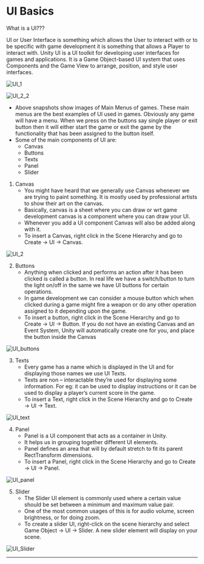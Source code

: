 # UI Basics

What is a UI???
    
UI or User Interface is something which allows the User to interact with or to be specific with game development it is something that allows a Player to interact with. Unity UI is a UI toolkit for developing user interfaces for games and applications. It is a Game Object-based UI system that uses Components and the Game View to arrange, position, and style user interfaces.

    
![UI_1](https://user-images.githubusercontent.com/44625252/152817533-adecc32e-c6b2-4aa8-8435-c7ed3eae803f.png)
    
![UI_2_2](https://user-images.githubusercontent.com/44625252/152817591-8e1e386a-5fcb-46e9-8073-87aeb61644b7.png)
    
- Above snapshots show images of Main Menus of games. These main menus are the best examples of UI used in games. Obviously any game will have a menu. When we press on the buttons say single player or exit button then it will either start the game or exit the game by the functionality that has been assigned to the button itself.
- Some of the main components of UI are:
    - Canvas
    - Buttons
    - Texts
    - Panel
    - Slider

1. Canvas
    - You might have heard that we generally use Canvas whenever we are trying to paint something. It is mostly used by professional artists to show their art on the canvas.
    - Basically, canvas is a sheet where you can draw or wrt game development canvas is a component where you can draw your UI.
    - Whenever you add a UI component Canvas will also be added along with it.
    - To insert a Canvas, right click in the Scene Hierarchy and go to Create → UI → Canvas.

![UI_2](https://user-images.githubusercontent.com/44625252/152817805-3aec02e3-d6d6-41da-8384-435943c09955.png)

2. Buttons
    - Anything when clicked and performs an action after it has been clicked is called a button. In real life we have a switch/button to turn the light on/off in the same we have UI buttons for certain operations.
    - In game development we can consider a mouse button which when clicked during a game might fire a weapon or do any other operation assigned to it depending upon the game.
    - To insert a button, right click in the Scene Hierarchy and go to Create → UI → Button. If you do not have an existing Canvas and an Event System, Unity will automatically create one for you, and place the button inside the Canvas

![UI_buttons](https://user-images.githubusercontent.com/44625252/152818026-60137f58-37f7-4b21-b1f0-5c8bc268eded.png)

3. Texts
    - Every game has a name which is displayed in the UI and for displaying those names we use UI Texts.
    - Texts are non – interactable they’re used for displaying some information. For eg: it can be used to display instructions or it can be used to display a player’s current score in the game.
    - To insert a Text, right click in the Scene Hierarchy and go to Create → UI → Text.

![UI_text](https://user-images.githubusercontent.com/44625252/152818146-959fcfde-45da-4ac3-b69a-8b78cbd7ef8f.png)

4. Panel
    - Panel is a UI component that acts as a container in Unity.
    - It helps us in grouping together different UI elements.
    - Panel defines an area that will by default stretch to fit its parent RectTransform dimensions.
    - To insert a Panel, right click in the Scene Hierarchy and go to Create → UI → Panel.

![UI_panel](https://user-images.githubusercontent.com/44625252/152818210-f7965327-8272-4b0b-bec0-0801792e36c7.png)

    
5. Slider
    - The Slider UI element is commonly used where a certain value should be set between a minimum and maximum value pair.
    - One of the most common usages of this is for audio volume, screen brightness, or for doing zoom.
    - To create a slider UI, right-click on the scene hierarchy and select Game Object -> UI -> Slider. A new slider element will display on your scene.

![UI_Slider](https://user-images.githubusercontent.com/44625252/152818314-a9fdc480-2f46-449c-8386-ed9655019f0c.png)

---

